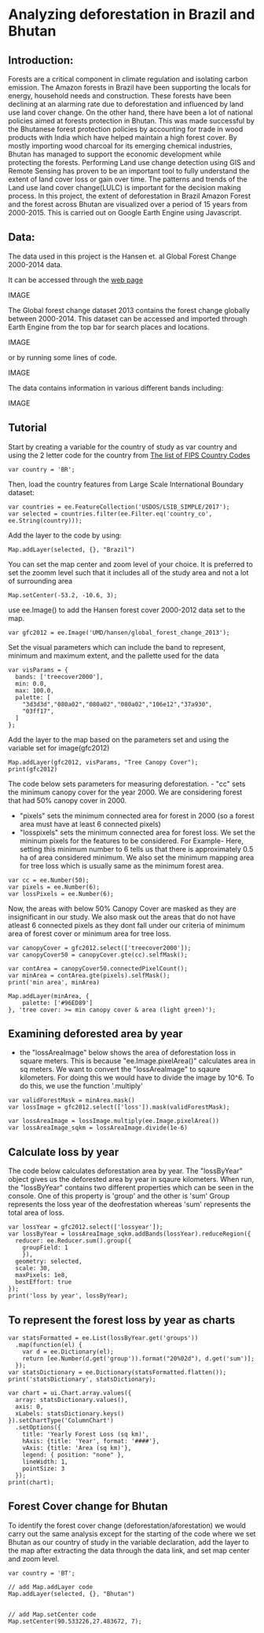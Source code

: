 # Analyzing deforestation in Brazil and Bhutan

## Introduction: 
Forests are a critical component in climate regulation and isolating carbon emission. The Amazon forests in Brazil have been supporting the locals for energy, household needs and construction. These forests have been declining at an alarming rate due to deforestation and influenced by land use land cover change. On the other hand, there have been a lot of national policies aimed at forests protection in Bhutan. This was made successful by the Bhutanese forest protection policies by accounting for trade in wood products with India which have helped maintain a high forest cover. By mostly importing wood charcoal for its emerging chemical industries, Bhutan has managed to support the economic development while protecting the forests. 
Performing Land use change detection using GIS and Remote Sensing has proven to be an important tool to fully understand the extent of land cover loss or gain over time. The patterns and trends of the Land use land cover change(LULC) is important for the decision making process. 
In this project, the extent of deforestation in Brazil Amazon Forest and the forest across Bhutan are visualized over a period of 15 years from 2000-2015. 
This is carried out on Google Earth Engine using Javascript. 

## Data:
The data used in this project is the Hansen et. al Global Forest Change 2000-2014 data.

It can be accessed through the [web page](https://developers.google.com/earth-engine/tutorials/tutorial_forest_02)

IMAGE

The Global forest change dataset 2013 contains the forest change globally between 2000-2014. This dataset can be accessed and imported through Earth Engine from the top bar for search places and locations.

IMAGE

or by running some lines of code.

IMAGE

The data contains information in various different bands including:

IMAGE

## Tutorial

Start by creating a variable for the country of study as var country and using the 2 letter code for the country from [The list of FIPS Country Codes](https://en.wikipedia.org/wiki/List_of_FIPS_country_codes)

```
var country = 'BR';
```


Then, load the country features from Large Scale International Boundary dataset:

```
var countries = ee.FeatureCollection('USDOS/LSIB_SIMPLE/2017');
var selected = countries.filter(ee.Filter.eq('country_co', ee.String(country)));
```

Add the layer to the code by using:

```
Map.addLayer(selected, {}, "Brazil")
```

You can set the map center and zoom level of your choice. It is preferred to set the zoomm level such that it includes all of the study area and not a lot of surrounding area

```
Map.setCenter(-53.2, -10.6, 3);
```

use ee.Image() to add the Hansen forest cover 2000-2012 data set to the map. 

```
var gfc2012 = ee.Image('UMD/hansen/global_forest_change_2013'); 
```

Set the visual parameters which can include the band to represent, minimum and maximum extent, and the pallette used for the data

```
var visParams = {
  bands: ['treecover2000'],
  min: 0.0,
  max: 100.0,
  palette: [
    "3d3d3d","080a02","080a02","080a02","106e12","37a930",
    "03ff17",
  ]
};
```

Add the layer to the map based on the parameters set and using the variable set for image(gfc2012)

```
Map.addLayer(gfc2012, visParams, "Tree Canopy Cover");
print(gfc2012)
```

The code below sets parameters for measuring deforestation.  - "cc" sets the minimum canopy cover for the year 2000. We are considering forest that had 50% canopy cover in 2000. 
 - "pixels" sets the minimum connected area for forest in 2000 (so a forest area must have at least 6 connected pixels)
 - "losspixels" sets the minimum connected area for forest loss. We set the mininum pixels for the features to be considered. For Example- Here, setting this minimum number to 6 tells us that there is approximately 0.5 ha of area considered minimum. We also set the minimum mapping area for tree loss which is usually same as the minimum forest area.

```
var cc = ee.Number(50);
var pixels = ee.Number(6);
var lossPixels = ee.Number(6);
```

Now, the areas with below 50% Canopy Cover are masked as they are insignificant in our study. We also mask out the areas that do not have atleast 6 connected pixels as they dont fall under our criteria of minimum area of forest cover or minimum area for tree loss. 

```
var canopyCover = gfc2012.select(['treecover2000']);
var canopyCover50 = canopyCover.gte(cc).selfMask();
```

```
var contArea = canopyCover50.connectedPixelCount();
var minArea = contArea.gte(pixels).selfMask();
print('min area', minArea)
```

```
Map.addLayer(minArea, {
    palette: ['#96ED89']
}, 'tree cover: >= min canopy cover & area (light green)');
```

## Examining deforested area by year

- the "lossAreaImage" below shows the area of deforestation loss in square meters. This is because "ee.Image.pixelArea()" calculates area in sq meters.
We want to convert the "lossAreaImage" to sqaure kilometers. For doing this we would have to divide the image by 10^6. To do this, we use the function '.multiply'
```
var validForestMask = minArea.mask()
var lossImage = gfc2012.select(['loss']).mask(validForestMask);

var lossAreaImage = lossImage.multiply(ee.Image.pixelArea())
var lossAreaImage_sqkm = lossAreaImage.divide(1e-6)
```

## Calculate loss by year
The code below calculates deforestation area by year. The "lossByYear" object gives us the deforested area by year in sqaure kilometers. When run, the "lossByYear" contains two different properties which can be seen in the console. One of this property is 'group' and the other is 'sum'
Group represents the loss year of the deofrestation whereas 'sum' represents the total area of loss.

```
var lossYear = gfc2012.select(['lossyear']);
var lossByYear = lossAreaImage_sqkm.addBands(lossYear).reduceRegion({
  reducer: ee.Reducer.sum().group({
    groupField: 1
    }),
  geometry: selected,
  scale: 30,
  maxPixels: 1e8,
  bestEffort: true
});
print('loss by year', lossByYear);
```

## To represent the forest loss by year as charts
```
var statsFormatted = ee.List(lossByYear.get('groups'))
  .map(function(el) {
    var d = ee.Dictionary(el);
    return [ee.Number(d.get('group')).format("20%02d"), d.get('sum')];
  });
var statsDictionary = ee.Dictionary(statsFormatted.flatten());
print('statsDictionary', statsDictionary);

var chart = ui.Chart.array.values({
  array: statsDictionary.values(),
  axis: 0,
  xLabels: statsDictionary.keys()
}).setChartType('ColumnChart')
  .setOptions({
    title: 'Yearly Forest Loss (sq km)',
    hAxis: {title: 'Year', format: '####'},
    vAxis: {title: 'Area (sq km)'},
    legend: { position: "none" },
    lineWidth: 1,
    pointSize: 3
  });
print(chart);
```

## Forest Cover change for Bhutan

To identify the forest cover change (deforestation/aforestation) we would carry out the same analysis except for the starting of the code where we set Bhutan as our country of study in the variable declaration, add the layer to the map after extracting the data through the data link, and set map center and zoom level. 

```
var country = 'BT';
```

```
// add Map.addLayer code  
Map.addLayer(selected, {}, "Bhutan")


// add Map.setCenter code
Map.setCenter(90.533226,27.483672, 7);
```











































































